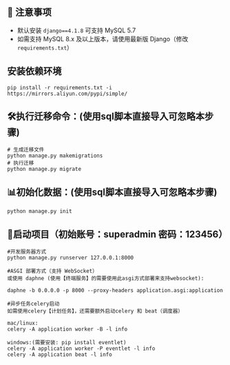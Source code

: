 ## 📌 注意事项
- 默认安装 `django==4.1.8` 可支持 MySQL 5.7
- 如需支持 MySQL 8.x 及以上版本，请使用最新版 Django（修改 `requirements.txt`）

## 安装依赖环境

```
pip install -r requirements.txt -i https://mirrors.aliyun.com/pypi/simple/
```

## 🛠️执行迁移命令：(使用sql脚本直接导入可忽略本步骤)

```
# 生成迁移文件
python manage.py makemigrations
# 执行迁移
python manage.py migrate
```

## 📊初始化数据：(使用sql脚本直接导入可忽略本步骤)

```
python manage.py init
```

## 🚦启动项目（初始账号：superadmin 密码：123456）

```
#开发服务器方式
python manage.py runserver 127.0.0.1:8000

#ASGI 部署方式（支持 WebSocket）
或使用 daphne (使用【终端服务】的需要使用此asgi方式部署来支持websocket):

daphne -b 0.0.0.0 -p 8000 --proxy-headers application.asgi:application

#异步任务celery启动
如需使用celery【计划任务】，还需要额外启动celery 和 beat（调度器）

mac/linux:
celery -A application worker -B -l info

windows:(需要安装: pip install eventlet)
celery -A application worker -P eventlet -l info
celery -A application beat -l info

```